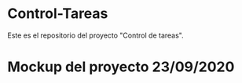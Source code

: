 # Control-Tareas
Este es el repositorio del proyecto "Control de tareas".

# Mockup del proyecto 23/09/2020
